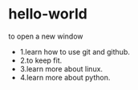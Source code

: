 # hello-world
to open a new window
- 1.learn how to use git and github.
- 2.to keep fit.
- 3.learn more about linux.
- 4.learn more about python.

